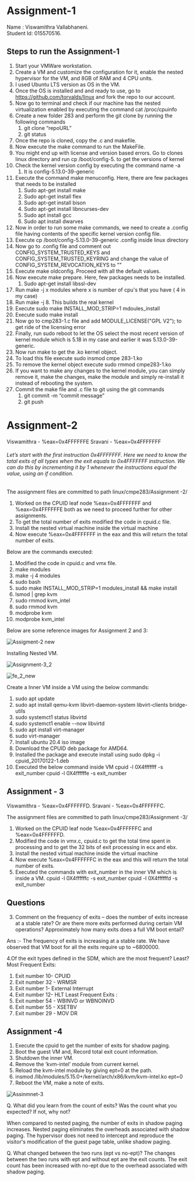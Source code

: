 # Assignment-1

Name : Viswamithra Vallabhaneni.   
Student Id: 015570516.

## Steps to run the Assignment-1

1. Start your VMWare workstation.
2. Create a VM and customize the configuration for it, enable the nested hypervisor for the VM, and 8GB of RAM and 4 CPU units.
3. I used Ubuntu LTS version as OS in the VM.
4. Once the OS is installed and and ready to use, go to https://github.com/torvalds/linux and fork the repo to our account.
5. Now go to terminal and check if our machine has the nested virtualization enabled by executing the command cat /proc/cpuinfo
6. Create a new folder 283 and perform the git clone by running the following commands
    1. git clone “repoURL”
    2. git status
7. Once the repo is cloned, copy the .c and makefile.
8. Now execute the make command  to run the MakeFile.
9. You might end up with license and version based errors. Go to clones linux directory and run cp /boot/config-5. to get the versions of kernel
10. Check the kernel version config by executing the command name -a
    1. It is config-5.13.0-39-generic 
11. Execute the command make menuconfig. Here, there are few packages that needs to be installed
    1.  Sudo apt-get install make
    2. Sudo apt-get install flex
    3. Sudo apt-get install bison
    4. Sudo apt-get install libncurses-dev
    5. Sudo apt install gcc
    6. Sudo apt install dwarves
12. Now in order to run some make commands, we need to create a .config file having contents of the specific kernel version config file.
13. Execute cp /boot/config-5.13.0-39-generic .config inside linux directory
14. Now go to .config file and comment out CONFIG_SYSTEM_TRUSTED_KEYS and CONFIG_SYSTEM_TRUSTED_KEYRING and change the value of CONFIG_SYSTEM_REVOCATION_KEYS to ""
15. Execute make oldconfig. Proceed with all the default values.
16. Now execute make prepare. Here, few packages needs to be installed.
    1. Sudo apt-get install libssl-dev
17. Run make -j x modules where x is number of cpu's that you have ( 4 in my case)
18. Run make -j 8. This builds the real kernel
19. Execute sudo make INSTALL_MOD_STRIP=1 mdoules_install
20. Execute sudo make install
21. Now go to cmp283-1.c file and add MODULE_LICENSE("GPL V2"); to get ride of the licensing error
22. Finally, run sudo reboot to let the OS select the most recent version of kernel module which is 5.18 in my case and earlier it was 5.13.0-39-generic.
23. Now run make to get the .ko kernel object.
24. To load this file execute sudo insmod cmpe 283-1.ko
25. To remove the kernel object execute sudo rmmod cmpe283-1.ko
26. If you want to make any changes to the kernel module, you can simply remove it, make the changes, make the module and simply re-install it instead of rebooting the system.
27. Commit the make file and .c file to git using the git commands
    1. git commit -m “commit message”
    2. git push

# Assignment-2

Viswamithra - %eax=0x4FFFFFFE
Sravani - %eax=0x4FFFFFFF

###### Let’s start with the first instruction 0x4FFFFFFF. Here we need to know the total exits of all types when the exit equals to 0x4FFFFFFF instruction. We can do this by incrementing it by 1 whenever the instructions equal the value, using an if condition. 

The assignment files are committed to path linux/cmpe283/Assignment -2/
1. Worked on the CPUID leaf node %eax=0x4FFFFFFF and %eax=0x4FFFFFFE both as we need to proceed further for other assignments.
2. To get the total number of exits modified the code in cpuid.c file.
3. Install the nested virtual machine inside the virtual machine
4. Now execute %eax=0x4FFFFFFF in the eax and this will return the total number of exits.


Below are the commands executed:
1. Modified the code in cpuid.c and vmx file.
2. make modules
3. make -j 4 modules
4. sudo bash
5. sudo make INSTALL_MOD_STRIP=1 modules_install && make install
6. lsmod | grep kvm
7. sudo rmmod kvm_intel
8. sudo rmmod kvm
9. modprobe kvm
10. modprobe kvm_intel

Below are some reference images for Assignment 2 and 3:

![Assigment-2 new](https://user-images.githubusercontent.com/88958925/166080390-4ec4ae7a-25c5-47fd-85fa-e091aec724b0.png)

Installing Nested VM.

![Assignment-3_2](https://user-images.githubusercontent.com/88958925/166080474-dda0d5fd-40bb-4462-addf-37c5a9abf821.png)

![fe_2_new](https://user-images.githubusercontent.com/88958925/166087632-d1a4da36-8395-44f7-9c92-70490c91f405.PNG)


Create a Inner VM inside a VM using the below commands:
1. sudo apt update
2. sudo apt install qemu-kvm libvirt-daemon-system libvirt-clients bridge-utils
3. sudo systemct1 status libvirtd
4. sudo systemct1 enable --now libvirtd
5. sudo apt install virt-manager
6. sudo virt-manager
7. Install ubuntu 20.4 iso image
8. Download the CPUID deb package for AMD64.
9. Installed the package and execute install using sudo dpkg -i cpuid_20170122-1.deb
10. Executed the below command inside VM
        cpuid -l 0X4fffffff -s exit_number
        cpuid -l 0X4ffffffe -s exit_number
        
        
 ## Assignment - 3
 
 Viswamithra - %eax=0x4FFFFFFD.
 Sravani - %eax=0x4FFFFFFC.
 
 
 The assignment files are committed to path linux/cmpe283/Assignment -3/
 
1. Worked on the CPUID leaf node %eax=0x4FFFFFFC and %eax=0x4FFFFFFD.
2. Modified the code in vmx.c, cpuid.c to get the total time spent in processing and to get the 32 bits of exit processing in ecx and ebx.
3. Install the nested virtual machine inside the virtual machine
4. Now execute %eax=0x4FFFFFFC in the eax and this will return the total number of exits.
5. Executed the commands with exit_number in the inner VM which is inside a VM.
        cpuid -l 0X4ffffffc -s exit_number
        cpuid -l 0X4ffffffd -s exit_number
        

 
 ## Questions
3. Comment on the frequency of exits – does the number of exits increase at a stable rate? Or are there 
more exits performed during certain VM operations? Approximately how many exits does a full VM 
boot entail?

Ans :- The frequency of exits is increasing at a stable rate. We have observed that VM boot for all the exits require up to ~6800000.


4.Of the exit types defined in the SDM, which are the most frequent? Least?
Most Frequent Exits:
   1. Exit number 10- CPUID
   2. Exit number 32 - WRMSR
   3. Exit number 1- External Interrupt
   4. Exit number 12- HLT
Least Frequent Exits :
   1. Exit number 54 - WBINVD or WBNOINVD
   2. Exit number 55 -  XSETBV
   3. Exit number 29 - MOV DR

## Assignment -4 

1. Execute the cpuid to get the number of exits for shadow paging.
2. Boot the guest VM and, Record total exit count information.
3. Shutdown the inner VM.
4. Remove the ‘kvm-intel’ module from current kernel.
5. Reload the kvm-intel module by giving ept=0 at the path.
6. insmod /lib/modules/5.15.0+/kernel/arch/x86/kvm/kvm-intel.ko ept=0
7. Reboot the VM, make a note of exits.

![Assinmnet-3](https://user-images.githubusercontent.com/88958925/166087901-c29120b0-859d-4fee-911c-1393468a1631.PNG)


Q. What did you learn from the count of exits? Was the count what you expected? If not, why not?

When compared to nested paging, the number of exits in shadow paging increases. Nested paging eliminates the overheads associated with shadow paging. The hypervisor does not need to intercept and reproduce the visitor's modification of the guest page table, unlike shadow paging.



Q. What changed between the two runs (ept vs no-ept)?
The changes between the two runs with ept and without ept are the exit counts. The exit count has been increased with no-ept due to the overhead associated with shadow paging.
